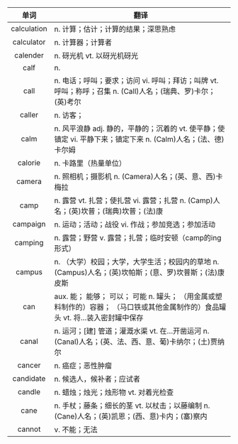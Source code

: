 |单词|翻译  |
|:--:|--| 
|	calculation  		|		n. 计算；估计；计算的结果；深思熟虑	|		
|	calculator  		|		n. 计算器；计算者	|		
|	calender  		|		n. 砑光机 vt. 以砑光机砑光	|		
|	calf  		|		n. 	|		
|	call  		|		n. 电话；呼叫；要求；访问 vi. 呼叫；拜访；叫牌 vt. 呼叫；称呼；召集 n. (Call)人名；(瑞典、罗)卡尔；(英)考尔	|		
|	caller  		|		n. 访客；	|		
|	calm  		|		n. 风平浪静 adj. 静的，平静的；沉着的 vt. 使平静；使镇定 vi. 平静下来；镇定下来 n. (Calm)人名；(法、德)卡尔姆	|		
|	calorie  		|		n. 卡路里（热量单位）	|		
|	camera  		|		n. 照相机；摄影机 n. (Camera)人名；(英、意、西)卡梅拉	|		
|	camp  		|		n. 露营 vt. 扎营；使扎营 vi. 露营；扎营 n. (Camp)人名；(英)坎普；(瑞典)坎普；(法)康	|		
|	campaign  		|		n. 运动；活动；战役 vi. 作战；参加竞选；参加活动	|		
|	camping  		|		n. 露营；野营 v. 露营；扎营；临时安顿（camp的ing形式）	|		
|	campus  		|		n. （大学）校园；大学，大学生活；校园内的草地 n. (Campus)人名；(英)坎帕斯；(意、罗)坎普斯；(法)康皮斯	|		
|	can  		|		aux. 能； 能够； 可以； 可能 n. 罐头； （用金属或塑料制作的）容器； （马口铁或其他金属制作的）食品罐头 vt. 将…装入密封罐中保存	|		
|	canal  		|		n. 运河；[建] 管道；灌溉水渠 vt. 在…开凿运河 n. (Canal)人名；(英、法、西、意、葡)卡纳尔；(土)贾纳尔	|		
|	cancer  		|		n. 癌症；恶性肿瘤	|		
|	candidate  		|		n. 候选人，候补者；应试者	|		
|	candle  		|		n. 蜡烛；烛光；烛形物 vt. 对着光检查	|		
|	cane  		|		n. 手杖；藤条；细长的茎 vt. 以杖击；以藤编制 n. (Cane)人名；(英)凯恩；(西、意)卡内；(塞)察内	|		
|	cannot  		|		v. 不能；无法	|		
